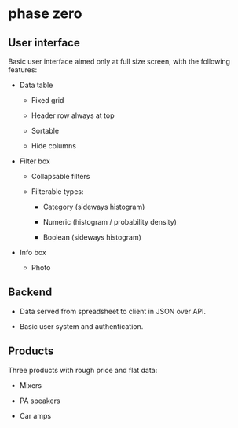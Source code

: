 # phase zero

## User interface

Basic user interface aimed only at full size screen, with the following features:

* Data table

    - Fixed grid

    - Header row always at top

    - Sortable

    - Hide columns

* Filter box

    - Collapsable filters

    - Filterable types:

        * Category (sideways histogram)

        * Numeric (histogram / probability density)

        * Boolean (sideways histogram)

* Info box

    - Photo


## Backend

* Data served from spreadsheet to client in JSON over API.

* Basic user system and authentication.


## Products

Three products with rough price and flat data:

* Mixers

* PA speakers

* Car amps
